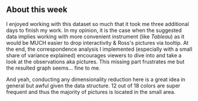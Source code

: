 ## About this week

I enjoyed working with this dataset so much that it took me three additional days to finish my work. In my opinion, it is the case when the suggested data implies working with more convenient instrument (like *Tableau*) as it would be MUCH easier to drop interactivity & Ross's pictures via tooltip. At the end, the correspondence analysis I implemented (especially with a small share of variance explained) encourages viewers to dive into and take a look at the observations aka pictures. This missing part frustrates me but the resulted graph seems... fine to me.

And yeah, conducting any dimensionality reduction here is a great idea in general but awful given the data structure. 12 out of 18 colors are super frequent and thus the majority of pictures is located in the small area. 
